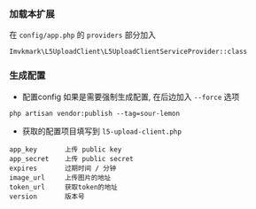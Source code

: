 ### 加载本扩展
在 `config/app.php` 的 `providers` 部分加入
```
Imvkmark\L5UploadClient\L5UploadClientServiceProvider::class
```

### 生成配置
- 配置config
如果是需要强制生成配置, 在后边加入 `--force` 选项
```
php artisan vendor:publish --tag=sour-lemon
```

- 获取的配置项目填写到 `l5-upload-client.php`
```
app_key       上传 public key
app_secret    上传 public secret
expires       过期时间 / 分钟
image_url     上传图片的地址
token_url     获取token的地址
version       版本号
```